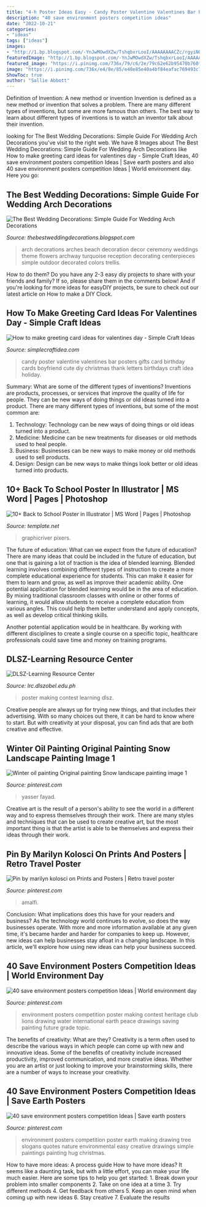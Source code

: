 ```yaml
---
title: "4-h Poster Ideas Easy - Candy Poster Valentine Valentines Bar Posters Gifts Card Birthday Cards Boyfriend Cute Diy Christmas Thank Letters Birthdays Craft Idea Holiday"
description: "40 save environment posters competition ideas"
date: "2022-10-21"
categories:
- "ideas"
tags: ["ideas"]
images:
- "http://1.bp.blogspot.com/-YnJwMOwdXZw/TshqbxrLooI/AAAAAAAACZc/rgyiNOkgfA0/s1600/wedding%2Barch%2Bdecorations003.jpg"
featuredImage: "http://1.bp.blogspot.com/-YnJwMOwdXZw/TshqbxrLooI/AAAAAAAACZc/rgyiNOkgfA0/s1600/wedding%2Barch%2Bdecorations003.jpg"
featured_image: "https://i.pinimg.com/736x/79/c6/2e/79c62e62b95470b760fdd11e1df724f8.jpg"
image: "https://i.pinimg.com/736x/e4/8e/85/e48e85e40a4bf84eafac769493c754a5.jpg"
ShowToc: true
author: "Sallie Abbott"
---
```



Definition of Invention: A new method or invention
Invention is defined as a new method or invention that solves a problem. There are many different types of inventions, but some are more famous than others. The best way to learn about different types of inventions is to watch an inventor talk about their invention.

	

		
looking for The Best Wedding Decorations: Simple Guide For Wedding Arch Decorations you've visit to the right web. We have 8 Images about The Best Wedding Decorations: Simple Guide For Wedding Arch Decorations like How to make greeting card ideas for valentines day - Simple Craft Ideas, 40 save environment posters competition Ideas | Save earth posters and also 40 save environment posters competition Ideas | World environment day. Here you go:
		
    
## The Best Wedding Decorations: Simple Guide For Wedding Arch Decorations

<img loading=lazy src="http://1.bp.blogspot.com/-YnJwMOwdXZw/TshqbxrLooI/AAAAAAAACZc/rgyiNOkgfA0/s1600/wedding%2Barch%2Bdecorations003.jpg" onerror="this.onerror=null;this.src='https://tse2.mm.bing.net/th?id=OIP.6kAY4EOmNNrSH4bdj11kuwHaLK&amp;pid=15.1';" alt="The Best Wedding Decorations: Simple Guide For Wedding Arch Decorations">

_Source: thebestweddingdecorations.blogspot.com_

>arch decorations arches beach decoration decor ceremony weddings theme flowers archway turquoise reception decorating centerpieces simple outdoor decorated colors trellis. 

	

How to do them?
Do you have any 2-3 easy diy projects to share with your friends and family? If so, please share them in the comments below! And if you're looking for more ideas for easyDIY projects, be sure to check out our latest article on How to make a DIY Clock.

    
## How To Make Greeting Card Ideas For Valentines Day - Simple Craft Ideas

<img loading=lazy src="https://simplecraftidea.com/wp-content/uploads/2016/02/quilled-211.jpg" onerror="this.onerror=null;this.src='https://tse1.mm.bing.net/th?id=OIP.RUnGJ83i2yFR4tG-eqbgUwHaNJ&amp;pid=15.1';" alt="How to make greeting card ideas for valentines day - Simple Craft Ideas">

_Source: simplecraftidea.com_

>candy poster valentine valentines bar posters gifts card birthday cards boyfriend cute diy christmas thank letters birthdays craft idea holiday. 

	

Summary: What are some of the different types of inventions?
Inventions are products, processes, or services that improve the quality of life for people. They can be new ways of doing things or old ideas turned into a product. There are many different types of inventions, but some of the most common are:
1) Technology: Technology can be new ways of doing things or old ideas turned into a product.
2) Medicine: Medicine can be new treatments for diseases or old methods used to heal people.
3) Business: Businesses can be new ways to make money or old methods used to sell products.
4) Design: Design can be new ways to make things look better or old ideas turned into products.

    
## 10+ Back To School Poster In Illustrator | MS Word | Pages | Photoshop

<img loading=lazy src="https://images.template.net/wp-content/uploads/2019/09/schoolflatPoster-04590.jpg" onerror="this.onerror=null;this.src='https://tse4.mm.bing.net/th?id=OIP.ys-qh7cYlC4QpewcQZePhAHaKO&amp;pid=15.1';" alt="10+ Back to School Poster in Illustrator | MS Word | Pages | Photoshop">

_Source: template.net_

>graphicriver pixers. 

	

The future of education: What can we expect from the future of education?
There are many ideas that could be included in the future of education, but one that is gaining a lot of traction is the idea of blended learning. Blended learning involves combining different types of instruction to create a more complete educational experience for students. This can make it easier for them to learn and grow, as well as improve their academic ability.
One potential application for blended learning would be in the area of education. By mixing traditional classroom classes with online or other forms of learning, it would allow students to receive a complete education from various angles. This could help them better understand and apply concepts, as well as develop critical thinking skills.

Another potential application would be in healthcare. By working with different disciplines to create a single course on a specific topic, healthcare professionals could save time and money on training programs.

    
## DLSZ-Learning Resource Center

<img loading=lazy src="http://lrc.dlszobel.edu.ph/wp-content/uploads/2015/11/poster-making-contest-2.jpg" onerror="this.onerror=null;this.src='https://tse2.mm.bing.net/th?id=OIP.ZyduSSkaK3pkhkOE4uWMxgHaLC&amp;pid=15.1';" alt="DLSZ-Learning Resource Center">

_Source: lrc.dlszobel.edu.ph_

>poster making contest learning dlsz. 

	

Creative people are always up for trying new things, and that includes their advertising. With so many choices out there, it can be hard to know where to start. But with creativity at your disposal, you can find ads that are both creative and effective.

    
## Winter Oil Painting Original Painting Snow Landscape Painting Image 1

<img loading=lazy src="https://i.pinimg.com/736x/6e/cf/c8/6ecfc85b7d14689a6892d59f17706d3d.jpg" onerror="this.onerror=null;this.src='https://tse2.mm.bing.net/th?id=OIP.3vie0F8lko5CXUwv19cSLwHaKK&amp;pid=15.1';" alt="Winter oil painting Original painting Snow landscape painting image 1">

_Source: pinterest.com_

>yasser fayad. 

	

Creative art is the result of a person's ability to see the world in a different way and to express themselves through their work. There are many styles and techniques that can be used to create creative art, but the most important thing is that the artist is able to be themselves and express their ideas through their work.

    
## Pin By Marilyn Kolosci On Prints And Posters | Retro Travel Poster

<img loading=lazy src="https://i.pinimg.com/736x/e4/8e/85/e48e85e40a4bf84eafac769493c754a5.jpg" onerror="this.onerror=null;this.src='https://tse4.mm.bing.net/th?id=OIP.2cw8SLv0uo0hJBh3F20NFQHaKf&amp;pid=15.1';" alt="Pin by marilyn kolosci on Prints and Posters | Retro travel poster">

_Source: pinterest.com_

>amalfi. 

	

Conclusion: What implications does this have for your readers and business?
As the technology world continues to evolve, so does the way businesses operate. With more and more information available at any given time, it's became harder and harder for companies to keep up. However, new ideas can help businesses stay afloat in a changing landscape. In this article, we'll explore how using new ideas can help your business succeed.

    
## 40 Save Environment Posters Competition Ideas | World Environment Day

<img loading=lazy src="https://i.pinimg.com/736x/79/c6/2e/79c62e62b95470b760fdd11e1df724f8.jpg" onerror="this.onerror=null;this.src='https://tse4.mm.bing.net/th?id=OIP.MUaNTCmjO-N6VCOyqsu8lQHaMS&amp;pid=15.1';" alt="40 save environment posters competition Ideas | World environment day">

_Source: pinterest.com_

>environment posters competition poster making contest heritage club lions drawing water international earth peace drawings saving painting future grade topic. 

	

The benefits of creativity: What are they?
Creativity is a term often used to describe the various ways in which people can come up with new and innovative ideas. Some of the benefits of creativity include increased productivity, improved communication, and more creative ideas. Whether you are an artist or just looking to improve your brainstorming skills, there are a number of ways to increase your creativity.

    
## 40 Save Environment Posters Competition Ideas | Save Earth Posters

<img loading=lazy src="https://i.pinimg.com/736x/c7/50/8a/c7508a6070d21c37a90de7c23c0b4dea.jpg" onerror="this.onerror=null;this.src='https://tse2.mm.bing.net/th?id=OIP.7y6FSmqkP7zky0vgSGVJlQHaLh&amp;pid=15.1';" alt="40 save environment posters competition Ideas | Save earth posters">

_Source: pinterest.com_

>environment posters competition poster earth making drawing tree slogans quotes nature environmental easy creative drawings simple paintings painting hug christmas. 

	

How to have more ideas: A process guide
How to have more ideas? It seems like a daunting task, but with a little effort, you can make your life much easier. Here are some tips to help you get started: 1. Break down your problem into smaller components 2. Take on one idea at a time 3. Try different methods 4. Get feedback from others 5. Keep an open mind when coming up with new ideas 6. Stay creative 7. Evaluate the results 
